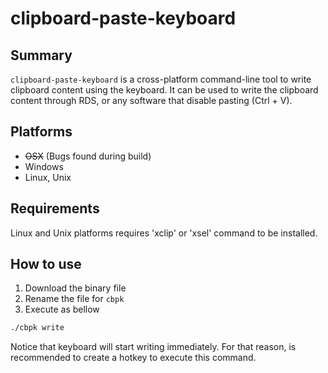 # clipboard-paste-keyboard

## Summary

`clipboard-paste-keyboard` is a cross-platform command-line tool to write clipboard content using the keyboard. It can be used to write the clipboard content through RDS, or any software that disable pasting (Ctrl + V).

## Platforms

- ~~OSX~~ (Bugs found during build)
- Windows
- Linux, Unix

## Requirements

Linux and Unix platforms requires 'xclip' or 'xsel' command to be installed.

## How to use

1. Download the binary file
2. Rename the file for `cbpk`
3. Execute as bellow
```bash
./cbpk write
```

Notice that keyboard will start writing immediately. For that reason, is recommended to create a hotkey to execute this command.
